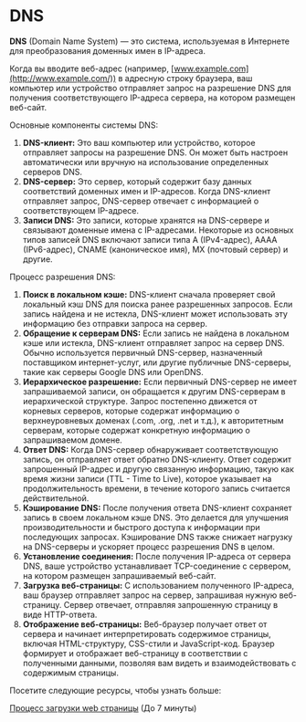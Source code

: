 # DNS

**DNS** (Domain Name System) — это система, используемая в Интернете для преобразования доменных имен в IP-адреса.

Когда вы вводите веб-адрес (например, [www.example.com](http://www.example.com/)) в адресную строку браузера, ваш компьютер или устройство отправляет запрос на разрешение DNS для получения соответствующего IP-адреса сервера, на котором размещен веб-сайт.

Основные компоненты системы DNS:

1. **DNS-клиент:** Это ваш компьютер или устройство, которое отправляет запросы на разрешение DNS. Он может быть настроен автоматически или вручную на использование определенных серверов DNS.
2. **DNS-сервер:** Это сервер, который содержит базу данных соответствий доменных имен и IP-адресов. Когда DNS-клиент отправляет запрос, DNS-сервер отвечает с информацией о соответствующем IP-адресе.
3. **Записи DNS:** Это записи, которые хранятся на DNS-сервере и связывают доменные имена с IP-адресами. Некоторые из основных типов записей DNS включают записи типа A (IPv4-адрес), AAAA (IPv6-адрес), CNAME (каноническое имя), MX (почтовый сервер) и другие.

Процесс разрешения DNS:

1. **Поиск в локальном кэше:** DNS-клиент сначала проверяет свой локальный кэш DNS для поиска ранее разрешенных запросов. Если запись найдена и не истекла, DNS-клиент может использовать эту информацию без отправки запроса на сервер.
2. **Обращение к серверам DNS:** Если запись не найдена в локальном кэше или истекла, DNS-клиент отправляет запрос на сервер DNS. Обычно используется первичный DNS-сервер, назначенный поставщиком интернет-услуг, или другие публичные DNS-серверы, такие как серверы Google DNS или OpenDNS.
3. **Иерархическое разрешение:** Если первичный DNS-сервер не имеет запрашиваемой записи, он обращается к другим DNS-серверам в иерархической структуре. Запрос постепенно движется от корневых серверов, которые содержат информацию о верхнеуровневых доменах (.com, .org, .net и т.д.), к авторитетным серверам, которые содержат конкретную информацию о запрашиваемом домене.
4. **Ответ DNS:** Когда DNS-сервер обнаруживает соответствующую запись, он отправляет ответ обратно DNS-клиенту. Ответ содержит запрошенный IP-адрес и другую связанную информацию, такую как время жизни записи (TTL - Time to Live), которое указывает на продолжительность времени, в течение которого запись считается действительной.
5. **Кэширование DNS:** После получения ответа DNS-клиент сохраняет запись в своем локальном кэше DNS. Это делается для улучшения производительности и быстрого доступа к информации при последующих запросах. Кэширование DNS также снижает нагрузку на DNS-серверы и ускоряет процесс разрешения DNS в целом.
6. **Установление соединения:** После получения IP-адреса от сервера DNS, ваше устройство устанавливает TCP-соединение с сервером, на котором размещен запрашиваемый веб-сайт.
7. **Загрузка веб-страницы:** С использованием полученного IP-адреса, ваш браузер отправляет запрос на сервер, запрашивая нужную веб-страницу. Сервер отвечает, отправляя запрошенную страницу в виде HTTP-ответа.
8. **Отображение веб-страницы:** Веб-браузер получает ответ от сервера и начинает интерпретировать содержимое страницы, включая HTML-структуру, CSS-стили и JavaScript-код. Браузер формирует и отображает веб-страницу в соответствии с полученными данными, позволяя вам видеть и взаимодействовать с содержимым страницы.



Посетите следующие ресурсы, чтобы узнать больше:

[Процесс загрузки web страницы](https://www.youtube.com/watch?v=jBvkN8\_c7t8\&ab\_channel=loftblog) (До 7 минуты)

